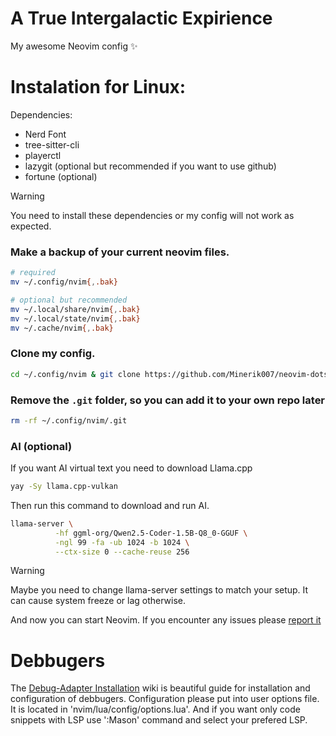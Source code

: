 # A True Intergalactic Expirience
My awesome Neovim config ✨

# Instalation for Linux:
Dependencies:
 - Nerd Font
 - tree-sitter-cli
 - playerctl
 - lazygit (optional but recommended if you want to use github)
 - fortune (optional)

> [!WARNING]
> You need to install these dependencies or my config will not work as expected.

### Make a backup of your current neovim files.
```bash
# required
mv ~/.config/nvim{,.bak}

# optional but recommended
mv ~/.local/share/nvim{,.bak}
mv ~/.local/state/nvim{,.bak}
mv ~/.cache/nvim{,.bak}
```

### Clone my config.
```bash
cd ~/.config/nvim & git clone https://github.com/Minerik007/neovim-dots .
```

### Remove the `.git`  folder, so you can add it to your own repo later
```bash
rm -rf ~/.config/nvim/.git
```
### AI (optional)
If you want AI virtual text you need to download Llama.cpp
```bash
yay -Sy llama.cpp-vulkan
```
Then run this command to download and run AI.
```bash
llama-server \
          -hf ggml-org/Qwen2.5-Coder-1.5B-Q8_0-GGUF \
          -ngl 99 -fa -ub 1024 -b 1024 \
          --ctx-size 0 --cache-reuse 256
```
> [!WARNING]
> Maybe you need to change llama-server settings to match your setup. It can cause system freeze or lag otherwise.

And now you can start Neovim.
If you encounter any issues please [report it](https://github.com/Minerik007/neovim-dots/issues/new) 

# Debbugers
The [Debug-Adapter Installation](https://github.com/mfussenegger/nvim-dap/wiki/Debug-Adapter-installation) wiki is beautiful guide for installation and configuration of debbugers. Configuration please put into user options file. It is located in 'nvim/lua/config/options.lua'. And if you want only code snippets with LSP use ':Mason' command and select your prefered LSP.
